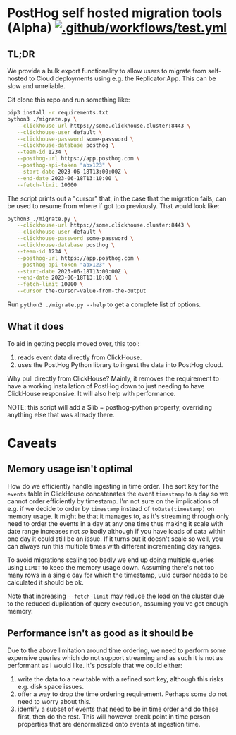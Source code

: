 # PostHog self hosted migration tools (Alpha) [![.github/workflows/test.yml](https://github.com/PostHog/posthog-migration-tools/actions/workflows/test.yml/badge.svg)](https://github.com/PostHog/posthog-migration-tools/actions/workflows/test.yml)

## TL;DR

We provide a bulk export functionality to allow users to migrate from
self-hosted to Cloud deployments using e.g. the Replicator App. This can be
slow and unreliable.

Git clone this repo and run something like:

```bash
pip3 install -r requirements.txt
python3 ./migrate.py \
   --clickhouse-url https://some.clickhouse.cluster:8443 \
   --clickhouse-user default \
   --clickhouse-password some-password \
   --clickhouse-database posthog \
   --team-id 1234 \
   --posthog-url https://app.posthog.com \
   --posthog-api-token "abx123" \
   --start-date 2023-06-18T13:00:00Z \
   --end-date 2023-06-18T13:10:00 \
   --fetch-limit 10000
```

The script prints out a "cursor" that, in the case that the migration fails, can
be used to resume from where if got too previously. That would look like:

```bash
python3 ./migrate.py \
   --clickhouse-url https://some.clickhouse.cluster:8443 \
   --clickhouse-user default \
   --clickhouse-password some-password \
   --clickhouse-database posthog \
   --team-id 1234 \
   --posthog-url https://app.posthog.com \
   --posthog-api-token "abx123" \
   --start-date 2023-06-18T13:00:00Z \
   --end-date 2023-06-18T13:10:00 \
   --fetch-limit 10000 \
   --cursor the-cursor-value-from-the-output
```

Run `python3 ./migrate.py --help` to get a complete list of options.

## What it does

To aid in getting people moved over, this tool:

 1. reads event data directly from ClickHouse.
 1. uses the PostHog Python library to ingest the data into PostHog cloud.

Why pull directly from ClickHouse? Mainly, it removes the requirement to have a
working installation of PostHog down to just needing to have ClickHouse
responsive. It will also help with performance.

NOTE: this script will add a $lib = posthog-python property, overriding anything
else that was already there.

# Caveats

## Memory usage isn't optimal

How do we efficiently handle ingesting in time order. The sort key for the
`events` table in ClickHouse concatenates the event `timestamp` to a day so
we cannot order efficiently by timestamp. I'm not sure on the implications of
e.g. if we decide to order by `timestamp` instead of `toDate(timestamp)` on
memory usage. It might be that it manages to, as it's streaming through only
need to order the events in a day at any one time thus making it scale with
date range increases not _so_ badly although if you have loads of data within
one day it could still be an issue. If it turns out it doesn't scale so well,
you can always run this multiple times with different incrementing day
ranges.

To avoid migrations scaling too badly we end up doing multiple queries using
`LIMIT` to keep the memory usage down. Assuming there's not too many rows in a
single day for which the timestamp, uuid cursor needs to be calculated it should
be ok.

Note that increasing `--fetch-limit` may reduce the load on the cluster due to
the reduced duplication of query execution, assuming you've got enough memory.

## Performance isn't as good as it should be

Due to the above limitation around time ordering, we need to perform some
expensive queries which do not support streaming and as such it is not as
performant as I would like. It's possible that we could either:

1. write the data to a new table with a refined sort key, although this risks
   e.g. disk space issues.
2. offer a way to drop the time ordering requirement. Perhaps some do not need
   to worry about this.
3. identify a subset of events that need to be in time order and do these first,
   then do the rest. This will however break point in time person properties
   that are denormalized onto events at ingestion time.
